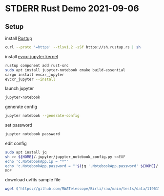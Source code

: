 # STDERR Rust Demo 2021-09-06

## Setup

install [Rustup](https://rustup.rs/)

```bash
curl --proto '=https' --tlsv1.2 -sSf https://sh.rustup.rs | sh
```

install [evcxr jupyter kernel](https://github.com/google/evcxr/blob/main/evcxr_jupyter/README.md) 

```bash
rustup component add rust-src
sudo apt install jupyter-notebook cmake build-essential
cargo install evcxr_jupyter
evcxr_jupyter --install
```

launch jupyter

```bash
jupyter-notebook
```

generate config

```bash
jupyter notebook --generate-config
```

set password

```bash
jupyter notebook password
```

edit config 


```bash
sudo apt install jq
sh >> ${HOME}/.jupyter/jupyter_notebook_config.py <<EOF
echo 'c.NotebookApp.ip = "*"'
echo 'c.NotebookApp.password = "'$(jq '.NotebookApp.password' ${HOME}/.jupyter/jupyter_notebook_config.json)'"'
EOF
```

download uvfits sample file

```bash
wget $'https://github.com/MWATelescope/Birli/raw/main/tests/data/1196175296_mwa_ord/1196175296.uvfits'
```